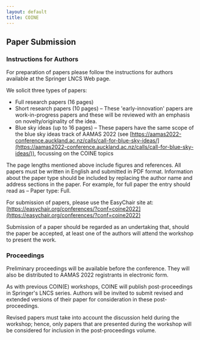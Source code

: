 ```yaml
---
layout: default
title: COINE
---
```


## Paper Submission

### Instructions for Authors

For preparation of papers please follow the instructions for authors available at the Springer LNCS Web page. 

We solicit three types of papers:
- Full research papers (16 pages)
- Short research papers (10 pages) – These 'early-innovation' papers are work-in-progress papers and these will be reviewed with an emphasis on novelty/originality of the idea.
- Blue sky ideas (up to 16 pages) – These papers have the same scope of the blue sky ideas track of AAMAS 2022 (see [https://aamas2022-conference.auckland.ac.nz/calls/call-for-blue-sky-ideas/](https://aamas2022-conference.auckland.ac.nz/calls/call-for-blue-sky-ideas/)), focussing on the COINE topics

The page lengths mentioned above include figures and references. All papers must be written in English and submitted in PDF format. Information about the paper type should be included by replacing the author name and address sections in the paper. For example, for full paper the entry should read as – Paper type: Full. 

For submission of papers, please use the EasyChair site at: [https://easychair.org/conferences/?conf=coine2022](https://easychair.org/conferences/?conf=coine2022)

Submission of a paper should be regarded as an undertaking that, should the paper be accepted, at least one of the authors will attend the workshop to present the work.

### Proceedings

Preliminary proceedings will be available before the conference. They will also be distributed to AAMAS 2022 registrants in electronic form.

As with previous COIN(E) workshops, COINE will publish post-proceedings in Springer's LNCS series. Authors will be invited to submit revised and extended versions of their paper for consideration in these post-proceedings.

Revised papers must take into account the discussion held during the workshop; hence, only papers that are presented during the workshop will be considered for inclusion in the post-proceedings volume.
